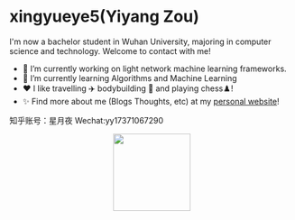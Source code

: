 # xingyueye5(Yiyang Zou)


I'm now a bachelor student in Wuhan University, majoring in computer science and technology. Welcome to contact with me!

- 🔭 I’m currently working on light network machine learning frameworks.
- 🌱 I’m currently learning Algorithms and Machine Learning
- ❤️ I like travelling ✈️ bodybuilding 💪 and playing chess♟️!
- ✨ Find more about me (Blogs Thoughts, etc) at my [personal website](https://zyy.top)!

知乎账号：星月夜
Wechat:yy17371067290
<div align="center"> <img height="137px" src="https://github-readme-stats.vercel.app/api?username=xingyueye5&hide_title=true&hide_border=true&show_icons=trueline_height=21&text_color=000&icon_color=000&bg_color=0,ea6161,ffc64d,fffc4d,52fa5a&theme=graywhite" /> </div>
